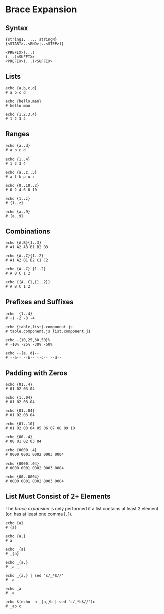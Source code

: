 # Brace Expansion

## Syntax

```
{string1, ..., stringN}
{<START>..<END>[..<STEP>]}

<PREFIX>(...)
(...)<SUFFIX>
<PREFIX>(...)<SUFFIX>
```

## Lists

```
echo {a,b,c,d}
# a b c d

echo {hello,man}
# hello man

echo {1,2,3,4}
# 1 2 3 4
```

## Ranges

```
echo {a..d}
# a b c d

echo {1..4}
# 1 2 3 4

echo {a..z..5}
# a f k p u z

echo {0..10..2}
# 0 2 4 6 8 10

echo {1..z}
# {1..z}

echo {a..9}
# {a..9}
```

## Combinations

```
echo {A,B}{1..3}
# A1 A2 A3 B1 B2 B3

echo {A..C}{1..2}
# A1 A2 B1 B2 C1 C2

echo {A..C} {1..2}
# A B C 1 2

echo {{A..C},{1..2}}
# A B C 1 2
```

## Prefixes and Suffixes

```
echo -{1..4}
# -1 -2 -3 -4

echo {table,list}.component.js
# table.component.js list.component.js

echo -{10,25,30,50}%
# -10% -25% -30% -50%

echo --{a..d}--
# --a-- --b-- --c-- --d--
```

## Padding with Zeros

```
echo {01..4}
# 01 02 03 04

echo {1..04}
# 01 02 03 04

echo {01..04}
# 01 02 03 04

echo {01..10}
# 01 02 03 04 05 06 07 08 09 10
```

```
echo {00..4}
# 00 01 02 03 04

echo {0000..4}
# 0000 0001 0002 0003 0004

echo {0000..04}
# 0000 0001 0002 0003 0004

echo {00..0004}
# 0000 0001 0002 0003 0004
```

## List Must Consist of 2+ Elements

The _brace expansion_ is only performed if a list contains at least 2 element (or: has at least one comma [`,`]).

```
echo {a}
# {a}

echo {a,}
# a

echo _{a}
# _{a}

echo _{a,}
# _a _
```

```
echo _{a,} | sed 's/_*$//'
# _a

echo _a
# _a
```

```
echo $(echo -n _{a,}b | sed 's/_*b$//')c
# _ab c
```